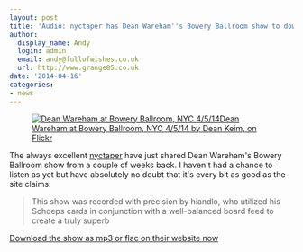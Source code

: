 ```yaml
---
layout: post
title: 'Audio: nyctaper has Dean Wareham''s Bowery Ballroom show to download'
author:
  display_name: Andy
  login: admin
  email: andy@fullofwishes.co.uk
  url: http://www.grange85.co.uk
date: '2014-04-16'
categories:
- news
---
```

<p><figure class="caption aligncenter"><a href="https://www.flickr.com/photos/42302753@N05/13691867994" title="Dean Wareham at Bowery Ballroom, NYC 4/5/14 by Dean Keim, on Flickr"><img src="https://farm8.staticflickr.com/7440/13691867994_986ef0812b_z.jpg" alt="Dean Wareham at Bowery Ballroom, NYC 4/5/14"></a><a href="https://www.flickr.com/photos/42302753@N05/13691867994">Dean Wareham at Bowery Ballroom, NYC 4/5/14 by Dean Keim, on Flickr</a><figcaption class="caption-text"></figcaption></figure></p>
<p>The always excellent <a href="http://www.nyctaper.com/">nyctaper</a> have just shared Dean Wareham's Bowery Ballroom show from a couple of weeks back. I haven't had a chance to listen as yet but have absolutely no doubt that it's every bit as good as the site claims:</p>
<blockquote><p>This show was recorded with precision by hiandlo, who utilized his Schoeps cards in conjunction with a well-balanced board feed to create a truly superb</p></blockquote>
<p><a href="http://www.nyctaper.com/2014/04/dean-wareham-april-5-2014-bowery-ballroom-flacmp3streaming/">Download the show as mp3 or flac on their website now</a></p>
